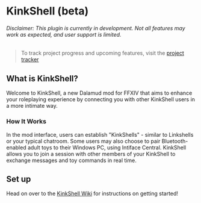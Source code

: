 # KinkShell (beta)
###### Disclaimer: This plugin is currently in development. Not all features may work as expected, and user support is limited.

> To track project progress and upcoming features, visit the [project tracker](https://github.com/users/CatboyEngineering/projects/1/views/1)

## What is KinkShell?
Welcome to KinkShell, a new Dalamud mod for FFXIV that aims to enhance your roleplaying experience by connecting you with other KinkShell users in a more intimate way.

### How It Works
In the mod interface, users can establish "KinkShells" - similar to Linkshells or your typical chatroom. Some users may also choose to pair Bluetooth-enabled adult toys to their Windows PC, using Intiface Central. KinkShell allows you to join a session with other members of your KinkShell to exchange messages and toy commands in real time.

## Set up
Head on over to the [KinkShell Wiki](https://github.com/CatboyEngineering/KinkShellClient/wiki) for instructions on getting started!
